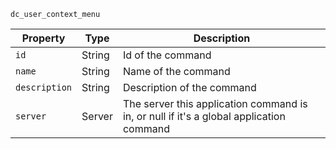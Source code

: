 `dc_user_context_menu`

| Property             | Type            | Description                                                                                                                                                                     |
|----------------------|-----------------|---------------------------------------------------------------------------------------------------------------------------------------------------------------------------------|
| `id`                 | String          | Id of the command                                                                                                                                                               |
| `name`               | String          | Name of the command                                                                                                                                                             |
| `description`        | String          | Description of the command                                                                                                                                                      |
| `server`             | Server          | The server this application command is in, or null if it's a global application command                                                                                         |
